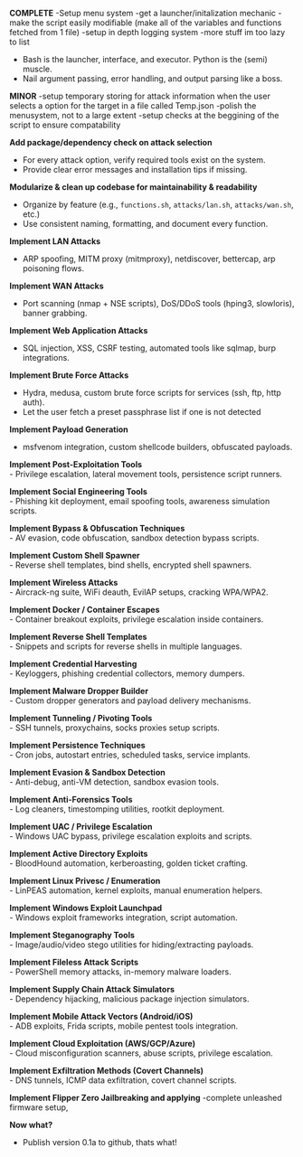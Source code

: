  **COMPLETE**
   -Setup menu system
   -get a launcher/initalization mechanic
   -make the script easily modifiable (make all of the variables and functions fetched from 1 file)
   -setup in depth logging system
   -more stuff im too lazy to list
   - Bash is the launcher, interface, and executor. Python is the (semi) muscle.  
   - Nail argument passing, error handling, and output parsing like a boss.

 **MINOR**
   -setup temporary storing for attack information when the user selects a option for the target in a file called Temp.json
   -polish the menusystem, not to a large extent
   -setup checks at the beggining of the script to ensure compatability 

 **Add package/dependency check on attack selection**  
   - For every attack option, verify required tools exist on the system.  
   - Provide clear error messages and installation tips if missing.

 **Modularize & clean up codebase for maintainability & readability**  
   - Organize by feature (e.g., `functions.sh`, `attacks/lan.sh`, `attacks/wan.sh`, etc.)  
   - Use consistent naming, formatting, and document every function.

 **Implement LAN Attacks**  
   - ARP spoofing, MITM proxy (mitmproxy), netdiscover, bettercap, arp poisoning flows.

 **Implement WAN Attacks**  
   - Port scanning (nmap + NSE scripts), DoS/DDoS tools (hping3, slowloris), banner grabbing.

 **Implement Web Application Attacks**  
   - SQL injection, XSS, CSRF testing, automated tools like sqlmap, burp integrations.

 **Implement Brute Force Attacks**  
   - Hydra, medusa, custom brute force scripts for services (ssh, ftp, http auth).
   - Let the user fetch a preset passphrase list if one is not detected

 **Implement Payload Generation**  
   - msfvenom integration, custom shellcode builders, obfuscated payloads.

 **Implement Post-Exploitation Tools**  
    - Privilege escalation, lateral movement tools, persistence script runners.

 **Implement Social Engineering Tools**  
    - Phishing kit deployment, email spoofing tools, awareness simulation scripts.

 **Implement Bypass & Obfuscation Techniques**  
    - AV evasion, code obfuscation, sandbox detection bypass scripts.

 **Implement Custom Shell Spawner**  
    - Reverse shell templates, bind shells, encrypted shell spawners.

 **Implement Wireless Attacks**  
    - Aircrack-ng suite, WiFi deauth, EvilAP setups, cracking WPA/WPA2.

 **Implement Docker / Container Escapes**  
    - Container breakout exploits, privilege escalation inside containers.

 **Implement Reverse Shell Templates**  
    - Snippets and scripts for reverse shells in multiple languages.

 **Implement Credential Harvesting**  
    - Keyloggers, phishing credential collectors, memory dumpers.

 **Implement Malware Dropper Builder**  
    - Custom dropper generators and payload delivery mechanisms.

 **Implement Tunneling / Pivoting Tools**  
    - SSH tunnels, proxychains, socks proxies setup scripts.

 **Implement Persistence Techniques**  
    - Cron jobs, autostart entries, scheduled tasks, service implants.

 **Implement Evasion & Sandbox Detection**  
    - Anti-debug, anti-VM detection, sandbox evasion tools.

 **Implement Anti-Forensics Tools**  
    - Log cleaners, timestomping utilities, rootkit deployment.

 **Implement UAC / Privilege Escalation**  
    - Windows UAC bypass, privilege escalation exploits and scripts.

 **Implement Active Directory Exploits**  
    - BloodHound automation, kerberoasting, golden ticket crafting.

 **Implement Linux Privesc / Enumeration**  
    - LinPEAS automation, kernel exploits, manual enumeration helpers.

 **Implement Windows Exploit Launchpad**  
    - Windows exploit frameworks integration, script automation.

 **Implement Steganography Tools**  
    - Image/audio/video stego utilities for hiding/extracting payloads.

 **Implement Fileless Attack Scripts**  
    - PowerShell memory attacks, in-memory malware loaders.

 **Implement Supply Chain Attack Simulators**  
    - Dependency hijacking, malicious package injection simulators.

 **Implement Mobile Attack Vectors (Android/iOS)**  
    - ADB exploits, Frida scripts, mobile pentest tools integration.

 **Implement Cloud Exploitation (AWS/GCP/Azure)**  
    - Cloud misconfiguration scanners, abuse scripts, privilege escalation.

 **Implement Exfiltration Methods (Covert Channels)**  
    - DNS tunnels, ICMP data exfiltration, covert channel scripts.

 **Implement Flipper Zero Jailbreaking and applying**
   -complete unleashed firmware setup, 

**Now what?**
   - Publish version 0.1a to github, thats what!